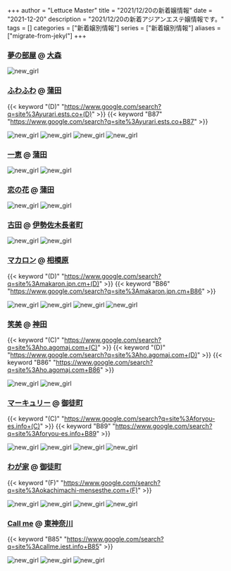 +++
author = "Lettuce Master"
title = "2021/12/20の新着嬢情報"
date = "2021-12-20"
description = "2021/12/20の新着アジアンエステ嬢情報です。"
tags = []
categories = ["新着嬢別情報"]
series = ["新着嬢別情報"]
aliases = ["migrate-from-jekyl"]
+++
### [夢の部屋](http://www.sh-himenoyw.work/) @ [大森](/post/omori)


![new_girl](https://i.imgur.com/cDDIyj7.jpeg)
### [ふわふわ](http://yurari.ests.co/) @ [蒲田](/post/kamata)
{{< keyword "(D)" "https://www.google.com/search?q=site%3Ayurari.ests.co+(D)" >}} {{< keyword "B87" "https://www.google.com/search?q=site%3Ayurari.ests.co+B87" >}} 

![new_girl](https://i.imgur.com/7CRQE8A.jpeg)
![new_girl](https://i.imgur.com/5rdwzrB.jpeg)
![new_girl](https://i.imgur.com/0YC5R5Z.jpeg)
![new_girl](https://i.imgur.com/NRin3DH.jpeg)
### [一恵](http://kazue.me-es.com/) @ [蒲田](/post/kamata)


![new_girl](https://i.imgur.com/jcvLgWy.jpeg)
![new_girl](https://i.imgur.com/SZQzu7Q.jpeg)
### [恋の花](http://iyashimori.info/) @ [蒲田](/post/kamata)


![new_girl](https://i.imgur.com/xlmap2r.jpeg)
![new_girl](https://i.imgur.com/WyLhGiO.jpeg)
### [古田](http://furuta-massage.work/) @ [伊勢佐木長者町](/post/isesakityoja)


![new_girl](https://i.imgur.com/KL3DCE0.jpeg)
![new_girl](https://i.imgur.com/fgifZ0G.jpeg)
### [マカロン](https://makaron.jpn.cm/) @ [相模原](/post/sagamihara)
{{< keyword "(D)" "https://www.google.com/search?q=site%3Amakaron.jpn.cm+(D)" >}} {{< keyword "B86" "https://www.google.com/search?q=site%3Amakaron.jpn.cm+B86" >}} 

![new_girl](https://makaron.jpn.cm/photos/202112/2112201120343153.png)
![new_girl](https://makaron.jpn.cm/photos/202112/2112201120436209.png)
![new_girl](https://makaron.jpn.cm/photos/202112/21122011205ab8.png)
![new_girl](https://makaron.jpn.cm/photos/202112/21122011212140g.png)
### [笑美](http://ho.agomaj.com/) @ [神田](/post/kanda)
{{< keyword "(C)" "https://www.google.com/search?q=site%3Aho.agomaj.com+(C)" >}} {{< keyword "(D)" "https://www.google.com/search?q=site%3Aho.agomaj.com+(D)" >}} {{< keyword "B86" "https://www.google.com/search?q=site%3Aho.agomaj.com+B86" >}} 

![new_girl](https://i.imgur.com/uQfjKe3.jpeg)
![new_girl](https://i.imgur.com/3YcBawm.jpeg)
### [マーキュリー](http://foryou-es.info/) @ [御徒町](/post/okachimachi)
{{< keyword "(C)" "https://www.google.com/search?q=site%3Aforyou-es.info+(C)" >}} {{< keyword "B89" "https://www.google.com/search?q=site%3Aforyou-es.info+B89" >}} 

![new_girl](https://i.imgur.com/4QPWpmx.jpeg)
![new_girl](https://i.imgur.com/ZeihypL.jpeg)
![new_girl](https://i.imgur.com/DFFBZga.jpeg)
![new_girl](https://i.imgur.com/FGZNA7M.jpeg)
### [わが家](https://okachimachi-mensesthe.com/) @ [御徒町](/post/okachimachi)
{{< keyword "(F)" "https://www.google.com/search?q=site%3Aokachimachi-mensesthe.com+(F)" >}} 

![new_girl](https://okachimachi-mensesthe.com/line/friend_add.png)
![new_girl](https://okachimachi-mensesthe.com/line/line1.jpg)
![new_girl](https://okachimachi-mensesthe.com/line/line2.jpg)
![new_girl](https://okachimachi-mensesthe.com/line/tokuten.jpg)
### [Call me](https://callme.iest.info/) @ [東神奈川](/post/higashikanagawa)
{{< keyword "B85" "https://www.google.com/search?q=site%3Acallme.iest.info+B85" >}} 

![new_girl](https://callme.iest.info/photos/sites/65/2021/12/2021121902585882.jpg_300X450.jpg)
![new_girl](https://callme.iest.info/photos/sites/65/2021/12/202112200258328.jpg)
![new_girl](https://callme.iest.info/photos/sites/65/2021/12/202112200258328.jpg_300X450.jpg)
